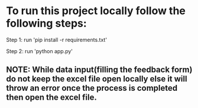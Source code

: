 # To run this project locally follow the following steps:
Step 1: run 'pip install -r requirements.txt'


Step 2: run 'python app.py'

## NOTE: While data input(filling the feedback form) do not keep the excel file open locally else it will throw an error once the process is completed then open the excel file.
